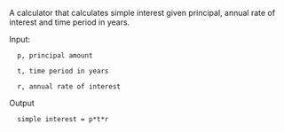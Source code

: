 A calculator that calculates simple interest given principal, annual rate of interest and time period in years.

Input:

      p, principal amount
   
      t, time period in years
   
      r, annual rate of interest

Output

      simple interest = p*t*r

